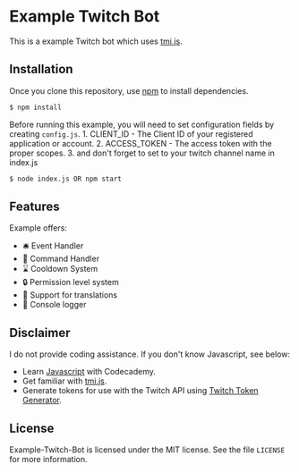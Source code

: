 # Example Twitch Bot
This is a example Twitch bot which uses [tmi.js](https://github.com/tmijs/tmi.js/blob/master/README.md).

## Installation
Once you clone this repository, use [npm](https://www.npmjs.com/) to install dependencies.
```sh
$ npm install
```

Before running this example, you will need to set configuration fields by creating `config.js`.
	1. CLIENT_ID - The Client ID of your registered application or account.
	2. ACCESS_TOKEN - The access token with the proper scopes.
    3. and don't forget to set <yourchannelname> to your twitch channel name in index.js

```sh
$ node index.js OR npm start
```

## Features

Example offers:
*   🛎️ Event Handler
*   🔧 Command Handler
*   ⌛ Cooldown System
*   🔒 Permission level system
*   📖 Support for translations
*   📝 Console logger

## Disclaimer

I do not provide coding assistance. If you don't know Javascript, see below:

* Learn [Javascript](https://www.codecademy.com/learn/introduction-to-javascript) with Codecademy.
* Get familiar with [tmi.js](https://tmijs.com/).
* Generate tokens for use with the Twitch API using [Twitch Token Generator](https://twitchtokengenerator.com/).

## License

Example-Twitch-Bot is licensed under the MIT license. See the file `LICENSE` for more information.

